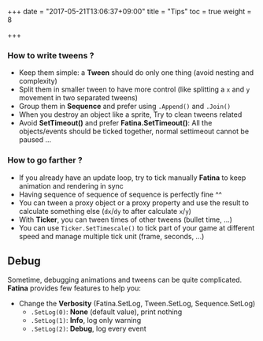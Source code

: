 +++
date = "2017-05-21T13:06:37+09:00"
title = "Tips"
toc = true
weight = 8

+++

### How to write tweens ?
* Keep them simple: a **Tween** should do only one thing (avoid nesting and complexity)
* Split them in smaller tween to have more control (like splitting a `x` and `y` movement in two separated tweens)
* Group them in **Sequence** and prefer using `.Append()` and `.Join()`
* When you destroy an object like a sprite, Try to clean tweens related
* Avoid **SetTimeout()** and prefer **Fatina.SetTimeout()**: All the objects/events should be ticked together, normal settimeout cannot be paused ...

### How to go farther ?
* If you already have an update loop, try to tick manually **Fatina** to keep animation and rendering in sync
* Having sequence of sequence of sequence is perfectly fine ^^
* You can tween a proxy object or a proxy property and use the result to calculate something else (`dx`/`dy` to after calculate `x`/`y`)
* With **Ticker**, you can tween times of other tweens (bullet time, ...)
* You can use `Ticker.SetTimescale()` to tick part of your game at different speed and manage multiple tick unit (frame, seconds, ...)

## Debug
Sometime, debugging animations and tweens can be quite complicated. **Fatina** provides few features to help you:

* Change the **Verbosity** (Fatina.SetLog, Tween.SetLog, Sequence.SetLog)
   * `.SetLog(0)`: **None** (default value), print nothing
   * `.SetLog(1)`: **Info**, log only warning
   * `.SetLog(2)`: **Debug**, log every event
